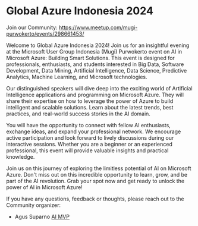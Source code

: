 Global Azure Indonesia 2024
===========================

Join our Community: https://www.meetup.com/mugi-purwokerto/events/298661453/

Welcome to Global Azure Indonesia 2024!
Join us for an insightful evening at the Microsoft User Group Indonesia (Mugi) Purwokerto event on AI in Microsoft Azure: Building Smart Solutions. This event is designed for professionals, enthusiasts, and students interested in Big Data, Software Development, Data Mining, Artificial Intelligence, Data Science, Predictive Analytics, Machine Learning, and Microsoft technologies.

Our distinguished speakers will dive deep into the exciting world of Artificial Intelligence applications and programming on Microsoft Azure. They will share their expertise on how to leverage the power of Azure to build intelligent and scalable solutions. Learn about the latest trends, best practices, and real-world success stories in the AI domain.

You will have the opportunity to connect with fellow AI enthusiasts, exchange ideas, and expand your professional network. We encourage active participation and look forward to lively discussions during our interactive sessions. Whether you are a beginner or an experienced professional, this event will provide valuable insights and practical knowledge.

Join us on this journey of exploring the limitless potential of AI on Microsoft Azure. Don't miss out on this incredible opportunity to learn, grow, and be part of the AI revolution. Grab your spot now and get ready to unlock the power of AI in Microsoft Azure!


If you have any questions, feedback or thoughts, please reach out to the Community organizer:

* Agus Suparno [AI MVP](https://mugipurwokerto.or.id) 

